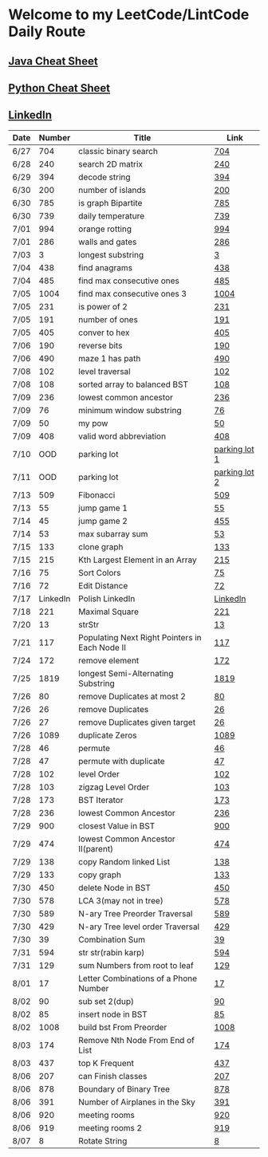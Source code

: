 # Welcome to my LeetCode/LintCode Daily Route 

## [Java Cheat Sheet](https://github.com/simonzhang0428/leetcode/blob/main/Java_CheatSheet.pdf)
## [Python Cheat Sheet](https://github.com/simonzhang0428/leetcode/blob/main/Python_Sheet.pdf)
## [LinkedIn](https://www.linkedin.com/in/simonzhangucla/)

| Date| Number|  Title|  Link
| -----------   | -----------   | -----------| ----------- |
| 6/27| 704| classic binary search| [704](https://github.com/simonzhang0428/leetcode/blob/main/leetcode/BinarySearch704.java)
| 6/28| 240| search 2D matrix| [240](https://github.com/simonzhang0428/leetcode/blob/main/leetcode/SearchMatrix240.java)
| 6/29| 394| decode string| [394](https://github.com/simonzhang0428/leetcode/blob/main/leetcode/DecodeString394.java)
| 6/30| 200| number of islands| [200](https://github.com/simonzhang0428/leetcode/blob/main/leetcode/NumIslands200.java)
| 6/30| 785| is graph Bipartite| [785](https://github.com/simonzhang0428/leetcode/blob/main/leetcode/IsBipartite785.java)
| 6/30| 739| daily temperature| [739](https://github.com/simonzhang0428/leetcode/blob/main/leetcode/DailyTemperatures739.java)
| 7/01| 994| orange rotting| [994](https://github.com/simonzhang0428/leetcode/blob/main/leetcode/OrangeRotton994.java)
| 7/01| 286| walls and gates| [286](https://github.com/simonzhang0428/leetcode/blob/main/leetcode/WallAndGate286.java)
| 7/03| 3| longest substring| [3](https://github.com/simonzhang0428/leetcode/blob/main/leetcode/LengthOfLongestSubstring3.java)
| 7/04| 438| find anagrams| [438](https://github.com/simonzhang0428/leetcode/blob/main/leetcode/FindAnagrams438.java)
| 7/04| 485| find max consecutive ones| [485](https://github.com/simonzhang0428/leetcode/blob/main/leetcode/FindMaxConsecutiveOnes485.java)
| 7/05| 1004| find max consecutive ones 3   | [1004](https://github.com/simonzhang0428/leetcode/blob/main/leetcode/LongestOnes1004.java)
| 7/05| 231| is power of 2| [231](https://github.com/simonzhang0428/leetcode/blob/main/leetcode/IsPowerOfTwo231.java)
| 7/05| 191| number of ones| [191](https://github.com/simonzhang0428/leetcode/blob/main/leetcode/NumberOfOnes191.java)
| 7/05| 405| conver to hex| [405](https://github.com/simonzhang0428/leetcode/blob/main/leetcode/ToHex405.java)
| 7/06| 190| reverse bits| [190](https://github.com/simonzhang0428/leetcode/blob/main/leetcode/ReverseBits190.java)
| 7/06| 490| maze 1 has path| [490](https://github.com/simonzhang0428/leetcode/blob/main/leetcode/Maze490.java)
| 7/08| 102| level traversal| [102](https://github.com/simonzhang0428/leetcode/blob/main/leetcode/LevelOrder102.java)
| 7/08| 108| sorted array to balanced BST| [108](https://github.com/simonzhang0428/leetcode/blob/main/leetcode/SortedArrayToBST108.java)
| 7/09| 236| lowest common ancestor| [236](https://github.com/simonzhang0428/leetcode/blob/main/leetcode/LCA236.java)
| 7/09| 76| minimum window substring| [76](https://github.com/simonzhang0428/leetcode/blob/main/leetcode/MinimumWindowSubstring76.java)
| 7/09| 50| my pow| [50](https://github.com/simonzhang0428/leetcode/blob/main/leetcode/Pow50.java)
| 7/09| 408| valid word abbreviation| [408](https://github.com/simonzhang0428/leetcode/blob/main/leetcode/ValidWordAbbreviation408.java)
| 7/10| OOD| parking lot| [parking lot 1](https://github.com/simonzhang0428/OOD/tree/main/ParkingLot)
| 7/11| OOD| parking lot| [parking lot 2](https://github.com/simonzhang0428/OOD/blob/main/ParkingLot/ParkingLot_mixed.java)
| 7/13| 509| Fibonacci| [509](https://github.com/simonzhang0428/leetcode/blob/main/leetcode/Fibonacci509.java)
| 7/13| 55| jump game 1| [55](https://github.com/simonzhang0428/leetcode/blob/main/leetcode/JumpGame55.java)
| 7/14| 45| jump game 2| [455](https://github.com/simonzhang0428/leetcode/blob/main/leetcode/JumpGame45.java)
| 7/14| 53| max subarray sum| [53](https://github.com/simonzhang0428/leetcode/blob/main/leetcode/MaxSubArray53.java)
| 7/15| 133| clone graph| [133](https://github.com/simonzhang0428/leetcode/blob/main/leetcode/_133.java)
| 7/15| 215| Kth Largest Element in an Array| [215](https://github.com/simonzhang0428/leetcode/blob/main/leetcode/_215.java)
| 7/16| 75| Sort Colors| [75](https://github.com/simonzhang0428/leetcode/blob/main/leetcode/_75.java)
| 7/16| 72| Edit Distance| [72](https://github.com/simonzhang0428/leetcode/blob/main/leetcode/_72.java)
| 7/17| LinkedIn| Polish LinkedIn| [LinkedIn](https://www.linkedin.com/in/simonzhangucla/)
| 7/18| 221| Maximal Square| [221](https://github.com/simonzhang0428/leetcode/blob/main/leetcode/_221.java)
| 7/20| 13| strStr| [13](https://github.com/simonzhang0428/leetcode/blob/main/lintcode/_13_strStr.java)
| 7/21| 117| Populating Next Right Pointers in Each Node II| [117](https://github.com/simonzhang0428/leetcode/blob/main/leetcode/_117.py)
| 7/24| 172| remove element| [172](https://github.com/simonzhang0428/leetcode/blob/main/lintcode/_172_removeElement.py)
| 7/25| 1819| longest Semi-Alternating Substring| [1819](https://github.com/simonzhang0428/leetcode/blob/main/lintcode/_1819.py)
| 7/26| 80| remove Duplicates at most 2| [80](https://github.com/simonzhang0428/leetcode/blob/main/leetcode/_80.py)
| 7/26| 26| remove Duplicates | [26](https://github.com/simonzhang0428/leetcode/blob/main/leetcode/_26.py)
| 7/26| 27| remove Duplicates given target| [26](https://github.com/simonzhang0428/leetcode/blob/main/leetcode/_27.py)
| 7/26| 1089| duplicate Zeros| [1089](https://github.com/simonzhang0428/leetcode/blob/main/leetcode/_1089.py)
| 7/28| 46| permute| [46](https://github.com/simonzhang0428/leetcode/blob/main/leetcode/_46.py)
| 7/28| 47| permute with duplicate| [47](https://github.com/simonzhang0428/leetcode/blob/main/leetcode/_47.py)
| 7/28| 102| level Order| [102](https://github.com/simonzhang0428/leetcode/blob/main/leetcode/_102.py)
| 7/28| 103| zigzag Level Order| [103](https://github.com/simonzhang0428/leetcode/blob/main/leetcode/_103.py)
| 7/28| 173| BST Iterator| [173](https://github.com/simonzhang0428/leetcode/blob/main/leetcode/_173.py)
| 7/28| 236| lowest Common Ancestor| [236](https://github.com/simonzhang0428/leetcode/blob/main/leetcode/_236.py)
| 7/29| 900| closest Value in BST| [900](https://github.com/simonzhang0428/leetcode/blob/main/lintcode/_900.py)
| 7/29| 474| lowest Common Ancestor II(parent)| [474](https://github.com/simonzhang0428/leetcode/blob/main/lintcode/_474.py)
| 7/29| 138| copy Random linked List| [138](https://github.com/simonzhang0428/leetcode/blob/main/leetcode/_138.py)
| 7/29| 133| copy graph| [133](https://github.com/simonzhang0428/leetcode/blob/main/leetcode/_133_.py)
| 7/30| 450| delete Node in BST| [450](https://github.com/simonzhang0428/leetcode/blob/main/leetcode/_450.py)
| 7/30| 578| LCA 3(may not in tree)| [578](https://github.com/simonzhang0428/leetcode/blob/main/lintcode/_578.py)
| 7/30| 589| N-ary Tree Preorder Traversal| [589](https://github.com/simonzhang0428/leetcode/blob/main/leetcode/_589.py)
| 7/30| 429| N-ary Tree level order Traversal| [429](https://github.com/simonzhang0428/leetcode/blob/main/leetcode/_429.py)
| 7/30| 39| Combination Sum| [39](https://github.com/simonzhang0428/leetcode/blob/main/leetcode/_39.py)
| 7/31| 594| str str(rabin karp)| [594](https://github.com/simonzhang0428/leetcode/blob/main/lintcode/_594.py)
| 7/31| 129| sum Numbers from root to leaf| [129](https://github.com/simonzhang0428/leetcode/blob/main/leetcode/_129.py)
| 8/01| 17| Letter Combinations of a Phone Number| [17](https://github.com/simonzhang0428/leetcode/blob/main/leetcode/_17.py)
| 8/02| 90| sub set 2(dup)| [90](https://github.com/simonzhang0428/leetcode/blob/main/leetcode/_90.py)
| 8/02| 85| insert node in BST| [85](https://github.com/simonzhang0428/leetcode/blob/main/lintcode/_85.py)
| 8/02| 1008| build bst From Preorder| [1008](https://github.com/simonzhang0428/leetcode/blob/main/leetcode/_1008.py)
| 8/03| 174| Remove Nth Node From End of List| [174](https://github.com/simonzhang0428/leetcode/blob/main/lintcode/_174.py)
| 8/03| 437| top K Frequent| [437](https://github.com/simonzhang0428/leetcode/blob/main/leetcode/_437.py)
| 8/06| 207| can Finish classes| [207](https://github.com/simonzhang0428/leetcode/blob/main/leetcode/_207.py)
| 8/06| 878| Boundary of Binary Tree| [878](https://github.com/simonzhang0428/leetcode/blob/main/lintcode/_878.py)
| 8/06| 391| Number of Airplanes in the Sky| [391](https://github.com/simonzhang0428/leetcode/blob/main/lintcode/_391.py)
| 8/06| 920| meeting rooms| [920](https://github.com/simonzhang0428/leetcode/blob/main/lintcode/_920.py)
| 8/06| 919| meeting rooms 2| [919](https://github.com/simonzhang0428/leetcode/blob/main/lintcode/_919.py)
| 8/07| 8| Rotate String| [8](https://github.com/simonzhang0428/leetcode/blob/main/lintcode/_8.py)


